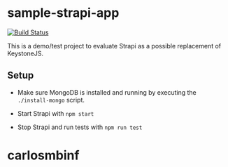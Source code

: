 # sample-strapi-app

[![Build Status](https://travis-ci.org/christroutner/sample-strapi-app.svg?branch=master)](https://travis-ci.org/christroutner/sample-strapi-app)

This is a demo/test project to evaluate Strapi as a possible replacement of KeystoneJS.

## Setup
* Make sure MongoDB is installed and running by executing the `./install-mongo` script.

* Start Strapi with `npm start`

* Stop Strapi and run tests with `npm run test`
# carlosmbinf
